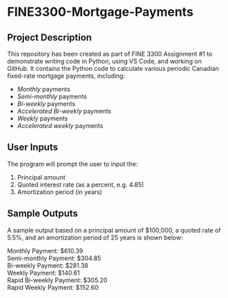 # FINE3300-Mortgage-Payments

## Project Description
This repository has been created as part of FINE 3300 Assignment #1 to demonstrate writing code in Python, using VS Code, and working on GitHub. It contains the Python code to calculate various periodic Canadian fixed-rate mortgage payments, including:
* *Monthly* payments
* *Semi-monthly* payments
* *Bi-weekly* payments
* *Accelerated Bi-weekly* payments
* *Weekly* payments
* *Accelerated weekly* payments

## User Inputs
The program will prompt the user to input the:
1. Principal amount
2. Quoted interest rate (as a percent, e.g. 4.85)
3. Amortization period (in years)

## Sample Outputs
A sample output based on a principal amount of $100,000, a quoted rate of 5.5%, and an amortization period of 25 years is shown below:  

Monthly Payment: $610.39  
Semi-monthly Payment: $304.85  
Bi-weekly Payment: $281.38  
Weekly Payment: $140.61  
Rapid Bi-weekly Payment: $305.20  
Rapid Weekly Payment: $152.60  
